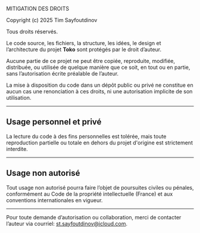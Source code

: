 MITIGATION DES DROITS

Copyright (c) 2025 Tim Sayfoutdinov

Tous droits réservés.

Le code source, les fichiers, la structure, les idées, le design et l’architecture du projet **Toko** sont protégés par le droit d’auteur.

Aucune partie de ce projet ne peut être copiée, reproduite, modifiée, distribuée, ou utilisée de quelque manière que ce soit, en tout ou en partie, sans l’autorisation écrite préalable de l’auteur.

La mise à disposition du code dans un dépôt public ou privé ne constitue en aucun cas une renonciation à ces droits, ni une autorisation implicite de son utilisation.

---

## Usage personnel et privé

La lecture du code à des fins personnelles est tolérée, mais toute reproduction partielle ou totale en dehors du projet d'origine est strictement interdite.

---

## Usage non autorisé

Tout usage non autorisé pourra faire l’objet de poursuites civiles ou pénales, conformément au Code de la propriété intellectuelle (France) et aux conventions internationales en vigueur.

---

Pour toute demande d’autorisation ou collaboration, merci de contacter l’auteur via courriel: st.sayfoutdinov@icloud.com.

